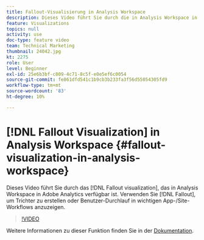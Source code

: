 ```yaml
---
title: Fallout-Visualisierung in Analysis Workspace
description: Dieses Video führt Sie durch die in Analysis Workspace in Adobe Analytics verfügbare Fallout-Visualisierung. Verwenden Sie Fallout , um Trichter zu erstellen oder Benutzer-Durchlauf in wichtigen App-/Site-Workflows anzuzeigen.
feature: Visualizations
topics: null
activity: use
doc-type: feature video
team: Technical Marketing
thumbnail: 24042.jpg
kt: 2275
role: User
level: Beginner
exl-id: 25e6b3bf-c809-4c71-8c5f-e0e5ef6c0054
source-git-commit: fe861dfd541c1b9cb3b233fa3f56d55054305fd9
workflow-type: tm+mt
source-wordcount: '83'
ht-degree: 10%

---
```


# [!DNL Fallout Visualization] in Analysis Workspace {#fallout-visualization-in-analysis-workspace}

Dieses Video führt Sie durch das [!DNL Fallout visualization], das in Analysis Workspace in Adobe Analytics verfügbar ist. Verwenden Sie [!DNL Fallout], um Trichter zu erstellen oder Benutzer-Durchlauf in wichtigen App-/Site-Workflows anzuzeigen.

>[!VIDEO](https://video.tv.adobe.com/v/24042/?quality=12)

Weitere Informationen zu dieser Funktion finden Sie in der [Dokumentation](https://experienceleague.adobe.com/docs/analytics/analyze/analysis-workspace/visualizations/fallout/fallout-flow.html?lang=en).
